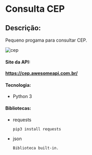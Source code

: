 # Consulta CEP 

## Descrição:

Pequeno progama para consultar CEP.

![cep](https://user-images.githubusercontent.com/48259330/132407635-e92418e3-b5c3-4bfc-b49e-0575c174789b.png)

#### Site da API: 

**https://cep.awesomeapi.com.br/**

#### Tecnologia:
* Python 3

#### Bibliotecas:
* requests      

      pip3 install requests

* json

      Biblioteca built-in.

